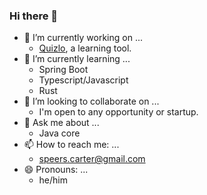 ### Hi there 👋

- 🔭 I’m currently working on ...
  - [Quizlo](https://github.com/Carter907/quizlo), a learning tool.
- 🌱 I’m currently learning ...
  - Spring Boot
  - Typescript/Javascript
  - Rust
- 👯 I’m looking to collaborate on ...
  - I'm open to any opportunity or startup.
- 💬 Ask me about ...
  - Java core
- 📫 How to reach me: ...
  - speers.carter@gmail.com
- 😄 Pronouns: ...
  - he/him
